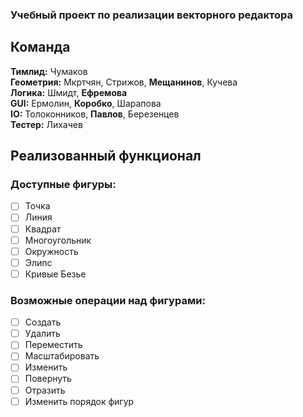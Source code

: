 ### Учебный проект по реализации векторного редактора
## Команда
**Тимлид:** Чумаков  
**Геометрия:** Мкртчян, Стрижов, **Мещанинов**, Кучева  
**Логика:** Шмидт, **Ефремова**  
**GUI:** Ермолин, **Коробко**, Шарапова  
**IO:** Толоконников, **Павлов**, Березенцев  
**Тестер:** Лихачев  

## Реализованный функционал
### Доступные фигуры:
- [ ] Точка
- [ ] Линия
- [ ] Квадрат
- [ ] Многоугольник
- [ ] Окружность
- [ ] Элипс
- [ ] Кривые Безье

### Возможные операции над фигурами:
- [ ] Создать
- [ ] Удалить
- [ ] Переместить
- [ ] Масштабировать
- [ ] Изменить
- [ ] Повернуть
- [ ] Отразить
- [ ] Изменить порядок фигур
